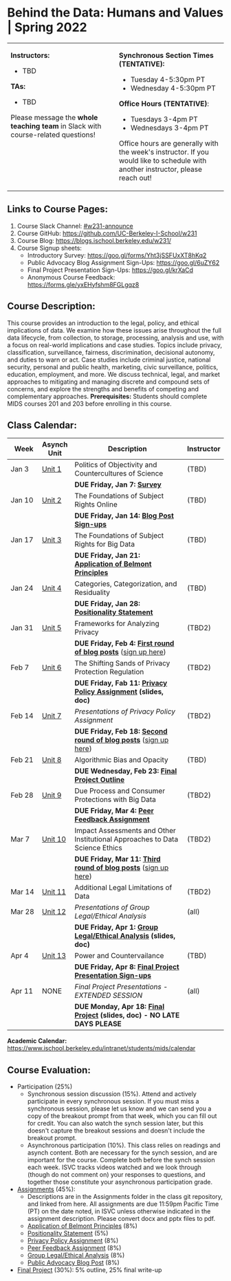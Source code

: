 # Behind the Data: Humans and Values | Spring 2022

<table><tr><td valign="top" width="50%">
      
**Instructors:**  
* TBD

**TAs:** 
* TBD

Please message the __whole teaching team__ in Slack with course-related questions!

</td><td valign="top">
  
**Synchronous Section Times (TENTATIVE):** 
* Tuesday 4-5:30pm PT 
* Wednesday 4-5:30pm PT 

**Office Hours (TENTATIVE)**:
* Tuesdays 3-4pm PT
* Wednesdays 3-4pm PT

Office hours are generally with the week's instructor. If you would like to schedule with another instructor, please reach out!

</td></tr></table>
<!--<tr><td colspan=2>-->

## Links to Course Pages: 
1. Course Slack Channel: [#w231-announce](https://app.slack.com/client/T0WA5NWKG/C6WKWFVR6)
1. Course GitHub: https://github.com/UC-Berkeley-I-School/w231
1. Course Blog: https://blogs.ischool.berkeley.edu/w231/
1. Course Signup sheets:
   * Introductory Survey: https://goo.gl/forms/Yht3jSSFUxXT8hKq2
   * Public Advocacy Blog Assignment Sign-Ups: https://goo.gl/6uZY62
   * Final Project Presentation Sign-Ups: https://goo.gl/krXaCd
   * Anonymous Course Feedback: https://forms.gle/yxEHyfshm8FGLgqz8

<!--</td></tr></table>-->


## Course Description:
This course provides an introduction to the legal, policy, and ethical implications of data. We examine how these issues arise throughout the full data lifecycle, from collection, to storage, processing, analysis and use, with a focus on real-world implications and case studies. Topics include privacy, classification, surveillance, fairness, discrimination, decisional autonomy, and duties to warn or act. Case studies include criminal justice, national security, personal and public health, marketing, civic surveillance, politics, education, employment, and more. We discuss technical, legal, and market approaches to mitigating and managing discrete and compound sets of concerns, and explore the strengths and benefits of competing and complementary approaches. **Prerequisites:** Students should complete MIDS courses 201 and 203 before enrolling in this course.


## Class Calendar:

&nbsp;&nbsp;Week&nbsp; | Asynch<br>Unit | Description | Instructor
-|-|-|-
Jan 3 | [Unit&nbsp;1](#unit-1) | Politics of Objectivity and Countercultures of Science | (TBD)
&nbsp; | &nbsp; | **DUE Friday, Jan 7: [Survey](https://goo.gl/forms/Yht3jSSFUxXT8hKq2)**
Jan 10 | [Unit&nbsp;2](#unit-2) | The Foundations of Subject Rights Online | (TBD)
&nbsp; | &nbsp; | **DUE Friday, Jan 14: [Blog Post Sign-ups](Assignments/0_Public_Advocacy_Blog_Post.md)**
Jan 17 | [Unit&nbsp;3](#unit-3) | The Foundations of Subject Rights for Big Data | (TBD)
&nbsp; | &nbsp; | **DUE Friday, Jan 21: [Application of Belmont Principles](Assignments/1_Application_of_Belmont_Principles.md)**
Jan 24 | [Unit&nbsp;4](#unit-4) | Categories, Categorization, and Residuality | (TBD)
&nbsp; | &nbsp; | **DUE Friday, Jan 28: [Positionality Statement](Assignments/0_Positionality_Statement.md)**
Jan 31 | [Unit&nbsp;5](#unit-5) | Frameworks for Analyzing Privacy | (TBD2)
&nbsp; | &nbsp; | **DUE Friday, Feb 4: [First round of blog posts](Assignments/0_Public_Advocacy_Blog_Post.md)** ([sign up here](https://goo.gl/6uZY62))
Feb 7 | [Unit&nbsp;6](#unit-6) | The Shifting Sands of Privacy Protection Regulation | (TBD2)
&nbsp; | &nbsp; | **DUE Friday, Fab 11: [Privacy Policy Assignment](Assignments/2_Privacy_Policy_Assignment.md) (slides, doc)**
Feb 14 | [Unit&nbsp;7](#unit-7) | _Presentations of Privacy Policy Assignment_ | (TBD2)
&nbsp; | &nbsp; | **DUE Friday, Feb 18: [Second round of blog posts](Assignments/0_Public_Advocacy_Blog_Post.md)** ([sign up here](https://goo.gl/6uZY62))
Feb 21 | [Unit&nbsp;8](#unit-8) | Algorithmic Bias and Opacity | (TBD)
&nbsp; | &nbsp; | **DUE Wednesday, Feb 23: [Final Project Outline](Assignments/5_Final_Project_Overview.md)**
Feb 28 | [Unit&nbsp;9](#unit-9) | Due Process and Consumer Protections with Big Data | (TBD2)
&nbsp; | &nbsp; | **DUE Friday, Mar 4: [Peer Feedback Assignment](Assignments/3_Peer_Feedback_Assignment.md)**
Mar 7 | [Unit&nbsp;10](#unit-10) | Impact Assessments and Other Institutional Approaches to Data Science Ethics | (TBD2)
&nbsp; | &nbsp; | **DUE Friday, Mar 11: [Third round of blog posts](Assignments/0_Public_Advocacy_Blog_Post.md)** ([sign up here](https://goo.gl/6uZY62))
Mar 14 | [Unit&nbsp;11](#unit-11) | Additional Legal Limitations of Data | (TBD2)
Mar 28 | [Unit&nbsp;12](#unit-12) | _Presentations of Group Legal/Ethical Analysis_ | (all)
&nbsp; | &nbsp; | **DUE Friday, Apr 1: [Group Legal/Ethical Analysis](Assignments/4_Group_Legal_Ethical_Analysis.md) (slides, doc)**
Apr 4 | [Unit&nbsp;13](#unit-13) | Power and Countervailance | (TBD)
&nbsp; | &nbsp; | **DUE Friday, Apr 8: [Final Project Presentation Sign-ups](https://goo.gl/krXaCd)**
Apr 11  | NONE | _Final Project Presentations - EXTENDED SESSION_ | (all)
&nbsp; | &nbsp; | **DUE Monday, Apr 18: [Final Project](Assignments/5_Final_Project_Overview.md) (slides, doc) - NO LATE DAYS PLEASE**

**Academic Calendar:** https://www.ischool.berkeley.edu/intranet/students/mids/calendar


## Course Evaluation:
* Participation (25%)
  * Synchronous session discussion (15%). Attend and actively participate in every synchronous session. If you must miss a synchronous session, please let us know and we can send you a copy of the breakout prompt from that week, which you can fill out for credit. You can also watch the synch session later, but this doesn't capture the breakout sessions and doesn't include the breakout prompt.
  * Asynchronous participation (10%). This class relies on readings and asynch content. Both are necessary for the synch session, and are important for the course. Complete both before the synch session each week. ISVC tracks videos watched and we look through (though do not comment on) your responses to questions, and together those constitute your asynchronous participation grade.
* [Assignments](Assignments) (45%):
  * Descriptions are in the Assignments folder in the class git repository, and linked from here. All assignments are due 11:59pm Pacific Time (PT) on the date noted, in ISVC unless otherwise indicated in the assignment description. Please convert docx and pptx files to pdf.
  * [Application of Belmont Principles](Assignments/1_Application_of_Belmont_Principles.md) (8%)
  * [Positionality Statement](Assignments/0_Positionality_Statement.md) (5%)
  * [Privacy Policy Assignment](Assignments/2_Privacy_Policy_Assignment.md) (8%)
  * [Peer Feedback Assignment](Assignments/3_Peer_Feedback_Assignment.md) (8%)
  * [Group Legal/Ethical Analysis](Assignments/4_Group_Legal_Ethical_Analysis.md) (8%)
  * [Public Advocacy Blog Post](Assignments/0_Public_Advocacy_Blog_Post.md) (8%)
* [Final Project](Assignments/5_Final_Project_Overview.md) (30%): 5% outline, 25% final write-up

